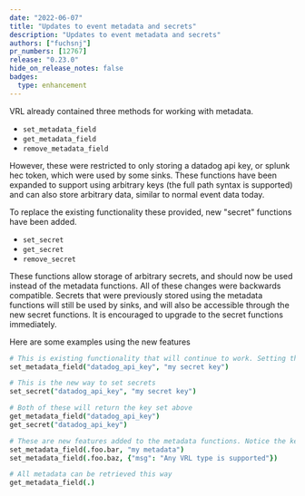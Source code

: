 ```yaml
---
date: "2022-06-07"
title: "Updates to event metadata and secrets"
description: "Updates to event metadata and secrets"
authors: ["fuchsnj"]
pr_numbers: [12767]
release: "0.23.0"
hide_on_release_notes: false
badges:
  type: enhancement
---
```


VRL already contained three methods for working with metadata.

- `set_metadata_field`
- `get_metadata_field`
- `remove_metadata_field`

However, these were restricted to only storing a datadog api key, or splunk hec token, which were used by some sinks.
These functions have been expanded to support using arbitrary keys (the full path syntax is supported) and can also
store arbitrary data, similar to normal event data today.

To replace the existing functionality these provided, new "secret" functions have been added.

- `set_secret`
- `get_secret`
- `remove_secret`

These functions allow storage of arbitrary secrets, and should now be used instead of the metadata functions.
All of these changes were backwards compatible. Secrets that were previously stored using the metadata functions
will still be used by sinks, and will also be accessible through the new secret functions. It is encouraged
to upgrade to the secret functions immediately.

Here are some examples using the new features

```coffeescript
# This is existing functionality that will continue to work. Setting the datadog API key
set_metadata_field("datadog_api_key", "my secret key")

# This is the new way to set secrets
set_secret("datadog_api_key", "my secret key")

# Both of these will return the key set above
get_metadata_field("datadog_api_key")
get_secret("datadog_api_key")

# These are new features added to the metadata functions. Notice the key is a path and not a string
set_metadata_field(.foo.bar, "my metadata")
set_metadata_field(.foo.baz, {"msg": "Any VRL type is supported"})

# All metadata can be retrieved this way
get_metadata_field(.)

```
